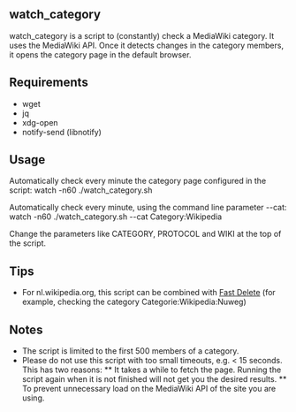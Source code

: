 watch_category
--------------
watch_category is a script to (constantly) check a MediaWiki category. It uses the MediaWiki API. Once it detects changes in the category members, it opens the category page in the default browser.

Requirements
------------
* wget
* jq
* xdg-open
* notify-send (libnotify)

Usage
------
Automatically check every minute the category page configured in the script:
  watch -n60 ./watch_category.sh

Automatically check every minute, using the command line parameter --cat:
  watch -n60 ./watch_category.sh --cat Category:Wikipedia

Change the parameters like CATEGORY, PROTOCOL and WIKI at the top of the script.

Tips
----
* For nl.wikipedia.org, this script can be combined with [Fast Delete](https://addons.mozilla.org/en-US/addon/fast-delete/) (for example, checking the category Categorie:Wikipedia:Nuweg)

Notes
-----
* The script is limited to the first 500 members of a category.
* Please do not use this script with too small timeouts, e.g. < 15 seconds. This has two reasons:
** It takes a while to fetch the page. Running the script again when it is not finished will not get you the desired results.
** To prevent unnecessary load on the MediaWiki API of the site you are using.
